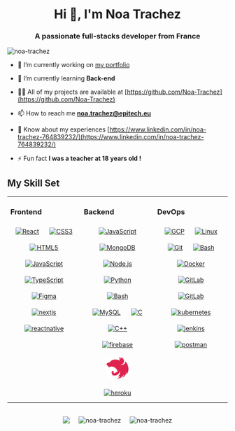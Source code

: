 
<h1 align="center">Hi 👋, I'm Noa Trachez</h1>
<h3 align="center">A passionate full-stacks developer from France</h3>

<p align="left"> <img src="https://komarev.com/ghpvc/?username=noa-trachez&label=Profile%20views&color=0e75b6&style=flat" alt="noa-trachez" /> </p>

- 🔭 I’m currently working on [my portfolio](https://github.com/Noa-Trachez/Portfolio)

- 🌱 I’m currently learning **Back-end**

- 👨‍💻 All of my projects are available at [https://github.com/Noa-Trachez](https://github.com/Noa-Trachez)

- 📫 How to reach me **noa.trachez@epitech.eu**

- 📄 Know about my experiences [https://www.linkedin.com/in/noa-trachez-764839232/](https://www.linkedin.com/in/noa-trachez-764839232/)

- ⚡ Fun fact **I was a teacher at 18 years old !**



## My Skill Set
<table><tr><td valign="top" width="33%">



### Frontend
<div align="center">  
<a href="https://reactjs.org/" target="_blank"><img style="margin: 10px" src="https://profilinator.rishav.dev/skills-assets/react-original-wordmark.svg" alt="React" height="50" /></a>  
<a href="https://www.w3schools.com/css/" target="_blank"><img style="margin: 10px" src="https://profilinator.rishav.dev/skills-assets/css3-original-wordmark.svg" alt="CSS3" height="50" /></a>  
<a href="https://en.wikipedia.org/wiki/HTML5" target="_blank"><img style="margin: 10px" src="https://profilinator.rishav.dev/skills-assets/html5-original-wordmark.svg" alt="HTML5" height="50" /></a>  
<a href="https://www.javascript.com/" target="_blank"><img style="margin: 10px" src="https://profilinator.rishav.dev/skills-assets/javascript-original.svg" alt="JavaScript" height="50" /></a>  
<a href="https://www.typescriptlang.org/" target="_blank"><img style="margin: 10px" src="https://profilinator.rishav.dev/skills-assets/typescript-original.svg" alt="TypeScript" height="50" /></a>  
<a href="https://www.figma.com/" target="_blank"><img style="margin: 10px" src="https://profilinator.rishav.dev/skills-assets/figma-icon.svg" alt="Figma" height="50" /></a>  
<a href="https://nextjs.org/" target="_blank"> <img style="margin: 10px" src="https://cdn.worldvectorlogo.com/logos/nextjs-2.svg" alt="nextjs" height="50"/> </a>
<a href="https://reactnative.dev/" target="_blank"> <img style="margin: 10px" src="https://reactnative.dev/img/header_logo.svg" alt="reactnative" height="50"/> </a>
</div>

</td><td valign="top" width="33%">
<p align="left">



### Backend
<div align="center">  
<a href="https://www.javascript.com/" target="_blank"><img style="margin: 10px" src="https://profilinator.rishav.dev/skills-assets/javascript-original.svg" alt="JavaScript" height="50" /></a>  
<a href="https://www.mongodb.com/" target="_blank"><img style="margin: 10px" src="https://profilinator.rishav.dev/skills-assets/mongodb-original-wordmark.svg" alt="MongoDB" height="50" /></a>  
<a href="https://nodejs.org/" target="_blank"><img style="margin: 10px" src="https://profilinator.rishav.dev/skills-assets/nodejs-original-wordmark.svg" alt="Node.js" height="50" /></a>  
<a href="https://www.python.org/" target="_blank"><img style="margin: 10px" src="https://profilinator.rishav.dev/skills-assets/python-original.svg" alt="Python" height="50" /></a>  
<a href="https://www.gnu.org/software/bash/" target="_blank"><img style="margin: 10px" src="https://profilinator.rishav.dev/skills-assets/gnu_bash-icon.svg" alt="Bash" height="50" /></a>  
<a href="https://www.mysql.com/" target="_blank"><img style="margin: 10px" src="https://profilinator.rishav.dev/skills-assets/mysql-original-wordmark.svg" alt="MySQL" height="50" /></a>  
<a href="https://www.cprogramming.com/" target="_blank"><img style="margin: 10px" src="https://profilinator.rishav.dev/skills-assets/c-original.svg" alt="C" height="50" /></a>  
<a href="https://cplusplus.com/" target="_blank"><img style="margin: 10px" src="https://upload.wikimedia.org/wikipedia/commons/1/18/ISO_C%2B%2B_Logo.svg" alt="C++" height="50" /></a> 
<a href="https://firebase.google.com/" target="_blank"> <img style="margin: 10px" src="https://www.vectorlogo.zone/logos/firebase/firebase-icon.svg" alt="firebase" height="50"/> </a>
<a href="https://nestjs.com/" target="_blank"> <img style="margin: 10px" src="https://raw.githubusercontent.com/devicons/devicon/master/icons/nestjs/nestjs-plain.svg" alt="nestjs" height="50"/> </a>
<a href="https://heroku.com" target="_blank"> <img style="margin: 10px" src="https://www.vectorlogo.zone/logos/heroku/heroku-icon.svg" alt="heroku" height="50"/> </a>
</div>

</td><td valign="top" width="33%">



### DevOps
<div align="center">  
<a href="https://cloud.google.com/" target="_blank"><img style="margin: 10px" src="https://profilinator.rishav.dev/skills-assets/google_cloud-icon.svg" alt="GCP" height="50" /></a>  
<a href="https://www.linux.org/" target="_blank"><img style="margin: 10px" src="https://profilinator.rishav.dev/skills-assets/linux-original.svg" alt="Linux" height="50" /></a>  
<a href="https://github.com/" target="_blank"><img style="margin: 10px" src="https://profilinator.rishav.dev/skills-assets/git-scm-icon.svg" alt="Git" height="50" /></a>  
<a href="https://www.gnu.org/software/bash/" target="_blank"><img style="margin: 10px" src="https://profilinator.rishav.dev/skills-assets/gnu_bash-icon.svg" alt="Bash" height="50" /></a>  
<a href="https://www.docker.com/" target="_blank"><img style="margin: 10px" src="https://profilinator.rishav.dev/skills-assets/docker-original-wordmark.svg" alt="Docker" height="50" /></a>  
<a href="https://about.gitlab.com/" target="_blank"><img style="margin: 10px" src="https://profilinator.rishav.dev/skills-assets/gitlab.svg" alt="GitLab" height="50" /></a>
<a href="https://www.ansible.com/" target="_blank"><img style="margin: 10px" src="https://upload.wikimedia.org/wikipedia/commons/2/24/Ansible_logo.svg" alt="GitLab" height="50" /></a>
<a href="https://kubernetes.io" target="_blank"> <img style="margin: 10px" src="https://www.vectorlogo.zone/logos/kubernetes/kubernetes-icon.svg" alt="kubernetes" height="50"/> </a>
<a href="https://www.jenkins.io" target="_blank"> <img style="margin: 10px" src="https://www.vectorlogo.zone/logos/jenkins/jenkins-icon.svg" alt="jenkins" height="50"/> </a>
<a href="https://postman.com" target="_blank"> <img style="margin: 10px" src="https://www.vectorlogo.zone/logos/getpostman/getpostman-icon.svg" alt="postman" height="50"/> </a>
</div>

</td></tr></table>  

<br/>  
<div style="display: flex; align-items: center; justify-content: center">
    <img style="padding-inline: 10px" src="https://github-readme-stats.vercel.app/api?username=noa-trachez&show_icons=true&title_color=ffffff&icon_color=34abeb&text_color=daf7dc&bg_color=151515" />
    <img style="padding-inline: 10px" src="https://github-readme-stats.vercel.app/api/top-langs?username=noa-trachez&layout=compact&show_icons=true&title_color=ffffff&icon_color=34abeb&text_color=daf7dc&bg_color=151515" alt="noa-trachez" />
    <img style="padding-inline: 10px" src="https://github-readme-streak-stats.herokuapp.com/?user=noa-trachez&&theme=dark" alt="noa-trachez" />
</div>
